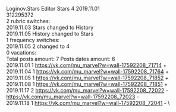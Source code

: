 Loginov.Stars	Editor Stars 4 2019.11.01\
312295372\
2 rubric switches:\
2019.11.03 Stars changed to History \
2019.11.05 History changed to Stars \
1 frequency switches:\
2019.11.05 2 changed to 4 \
0 vacations:\
Total posts amount: 7	Posts dates amount: 6\
2019.11.01 1 https://vk.com/mu_marvel?w=wall-17592208_71714 + \
2019.11.04 1 https://vk.com/mu_marvel?w=wall-17592208_71764 + \
2019.11.05 1 https://vk.com/mu_marvel?w=wall-17592208_71852 + \
2019.11.08 1 https://vk.com/mu_marvel?w=wall-17592208_71851 + \
2019.11.17 2 https://vk.com/mu_marvel?w=wall-17592208_72022 - https://vk.com/mu_marvel?w=wall-17592208_72023 - \
2019.11.18 1 https://vk.com/mu_marvel?w=wall-17592208_72041 - \
